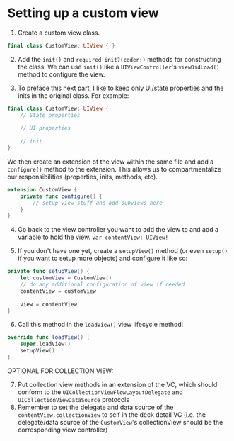 # Setting up a custom view
1) Create a custom view class.
  ```swift
  final class CustomView: UIView { }
  ```
  
2) Add the `init()` and `required init?(coder:)` methods for constructing the class. We can use `init()` like a `UIViewController`'s `viewDidLoad()` method to configure the view.

3) To preface this next part, I like to keep only UI/state properties and the inits in the original class. For example:
```swift
final class CustomView: UIView {
    // State properties
      
    // UI properties
      
    // init
}
```
We then create an extension of the view within the same file and add a `configure()` method to the extension. This allows us to compartmentalize our responsibilities (properties, inits, methods, etc).

```swift
extension CustomView {
    private func configure() {
        // setup view stuff and add subviews here
    }
}
```

4) Go back to the view controller you want to add the view to and add a variable to hold the view. `var contentView: UIView!`

5) If you don't have one yet, create a `setupView()` method (or even `setup()` if you want to setup more objects) and configure it like so:
```swift
private func setupView() {
    let customView = CustomView()
    // do any additional configuration of view if needed
    contentView = customView
    
    view = contentView
}
```

6) Call this method in the `loadView()` view lifecycle method:
```swift
override func loadView() {
    super.loadView()
    setupView()
}
```

 
 OPTIONAL FOR COLLECTION VIEW:
 
 7) Put collection view methods in an extension of the VC, which should conform to the `UICollectionViewFlowLayoutDelegate` and `UICollectionViewDataSource` protocols
 8) Remember to set the delegate and data source of the `contentView.collectionView` to self in the deck detail VC (i.e. the delegate/data source of the `CustomView`'s collectionView should be the corresponding view controller)

